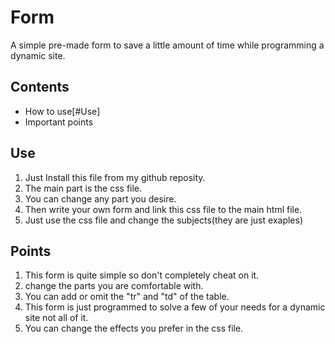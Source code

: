 # Form
A simple pre-made form to save a little amount of time while programming a dynamic site.

## Contents 
- How to use[#Use]
- Important points
## Use
1. Just Install this file from my github reposity.
2. The main part is the css file.
3. You can  change any part you desire.
4. Then write your own form and link this css file to the main html file.
5. Just use the css file and change the subjects(they are just exaples)

## Points

1. This form is quite simple so don't completely cheat on it.
2. change the parts you are comfortable with.
3. You can add or omit the "tr" and "td" of the table.
4. This form is just programmed to solve a few of your needs for a dynamic site not all of it.
5. You can change the effects you prefer in the css file.
